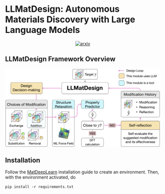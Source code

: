 # LLMatDesign: Autonomous Materials Discovery with Large Language Models

<div align="center">

[![arxiv](https://img.shields.io/badge/arxiv-blue)](https://arxiv.org/abs/2406.13163)

</div>

## LLMatDesign Framework Overview
<p align="center">
<img align="middle" src="./assets/overview.png" alt="LLMatDesign framework overview" width="800" />
</p>

## Installation
Follow the [MatDeepLearn](https://github.com/Fung-Lab/MatDeepLearn_dev) installation guide to create an environment. Then, with the environment activated, do

```
pip install -r requirements.txt
```
